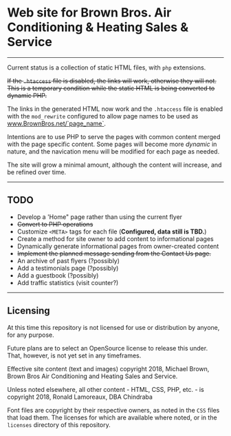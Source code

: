 # Web site for Brown Bros. Air Conditioning & Heating Sales & Service

---

Current status is a collection of static HTML files, with `php` extensions.

~~If the `.htaccess` file is disabled, the links will work, otherwise they will not. This is a temporary condition while the static HTML is being converted to dynamic PHP.~~

The links in the generated HTML now work and the `.htaccess` file is enabled with the `mod_rewrite` configured to allow page names to be used as www.BrownBros.net/`page_name`.

Intentions are to use PHP to serve the pages with common content merged with the page specific content. Some pages will become more _dynamic_ in nature, and the navication menu will be modified for each page as needed.

The site will grow a minimal amount, although the content will increase, and be refined over time.

---

## TODO

- Develop a 'Home" page rather than using the current flyer
- ~~Convert to PHP operations~~
- Customize `<META>` tags for each file (__Configured, data still is TBD.__)
- Create a method for site owner to add content to informational pages
- Dynamically generate informational pages from owner-created content
- ~~Implement the planned message sending from the Contact Us page.~~
- An archive of past flyers (?possibly)
- Add a testimonials page (?possibly)
- Add a guestbook (?possibly)
- Add traffic statistics (visit counter?)

---

## Licensing

At this time this repository is not licensed for use or distribution by anyone, for any purpose.

Future plans are to select an OpenSource license to release this under. That, however, is not yet set in any timeframes.

Effective site content (text and images) copyright 2018, Michael Brown, Brown Bros Air Conditioning and Heating Sales and Service.

Unless noted elsewhere, all other content - HTML, CSS, PHP, etc. - is copyright 2018, Ronald Lamoreaux, DBA Chindraba

Font files are copyright by their respective owners, as noted in the `CSS` files that load them. The licenses for which are available where noted, or in the `licenses` directory of this repository.
